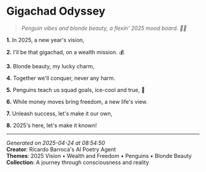 # Gigachad Odyssey

> *Penguin vibes and blonde beauty, a flexin' 2025 mood board. 💎🐧*

**1.** In 2025, a new year's vision,


**2.** I'll be that gigachad, on a wealth mission. 💰


**3.** Blonde beauty, my lucky charm,


**4.** Together we'll conquer, never any harm.


**5.** Penguins teach us squad goals, ice-cool and true, 🐧


**6.** While money moves bring freedom, a new life's view.


**7.** Unleash success, let's make it our own,


**8.** 2025's here, let's make it known!



---

*Generated on 2025-04-24 at 08:54:50*  
**Creator**: Ricardo Barroca's AI Poetry Agent  
**Themes**: 2025 Vision • Wealth and Freedom • Penguins • Blonde Beauty  
**Collection**: A journey through consciousness and reality